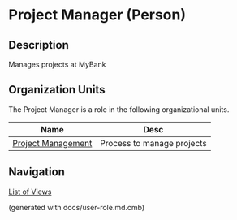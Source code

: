 # Project Manager (Person)

## Description
Manages projects at MyBank

## Organization Units
The Project Manager is a role in the following organizational units.

| Name | Desc |
|---|---|
| [Project Management](../../mybank/project-management/project-management.md) | Process to manage projects |


## Navigation
[List of Views](../../views.md)

(generated with docs/user-role.md.cmb)
